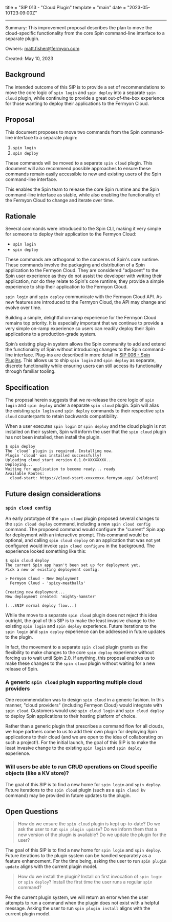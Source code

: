 title = "SIP 013 - "Cloud Plugin"
template = "main"
date = "2023-05-10T23:09:00Z"

---

Summary: This improvement proposal describes the plan to move the cloud-specific
functionality from the core Spin command-line interface to a separate plugin.

Owners: matt.fisher@fermyon.com

Created: May 10, 2023

## Background

The intended outcome of this SIP is to provide a set of recommendations to move
the core logic of `spin login` and `spin deploy` into a separate `spin cloud`
plugin, while continuing to provide a great out-of-the-box experience for those
wanting to deploy their applications to the Fermyon Cloud.

## Proposal

This document proposes to move two commands from the Spin command-line interface
to a separate plugin:

1. `spin login`
2. `spin deploy`

These commands will be moved to a separate `spin cloud` plugin. This document
will also recommend possible approaches to ensure these commands remain easily
accessible to new and existing users of the Spin command-line interface.

This enables the Spin team to release the core Spin runtime and the Spin
command-line interface as stable, while also enabling the functionality of the
Fermyon Cloud to change and iterate over time.

## Rationale

Several commands were introduced to the Spin CLI, making it very simple for
someone to deploy their application to the Fermyon Cloud:

- `spin login`
- `spin deploy`

These commands are orthogonal to the concerns of Spin's core runtime. These
commands involve the packaging and distribution of a Spin application to the
Fermyon Cloud. They are considered "adjacent" to the Spin user experience as
they do not assist the developer with writing their application, nor do they
relate to Spin's core runtime; they provide a simple experience to ship their
application to the Fermyon Cloud.

`spin login` and `spin deploy` communicate with the Fermyon Cloud API. As new
features are introduced to the Fermyon Cloud, the API may change and evolve over
time.

Building a simple, delightful on-ramp experience for the Fermyon Cloud remains
top priority. It is especially important that we continue to provide a very
simple on-ramp experience so users can readily deploy their Spin applications to
a production-grade system.

Spin’s existing plug-in system allows the Spin community to add and extend the
functionality of Spin without introducing changes to the Spin command-line
interface. Plug-ins are described in more detail in [SIP 006 - Spin
Plugins](./006-spin-plugins.md). This allows us to ship `spin login` and `spin
deploy` as separate, discrete functionality while ensuring users can still
access its functionality through familiar tooling.

## Specification

The proposal herein suggests that we re-release the core logic of `spin login`
and `spin deploy` under a separate `spin cloud` plugin. Spin will alias the
existing `spin login` and `spin deploy` commands to their respective `spin
cloud` counterparts to retain backwards compatibility.

When a user executes `spin login` or `spin deploy` and the cloud plugin is not
installed on their system, Spin will inform the user that the `spin cloud`
plugin has not been installed, then install the plugin.

```console
$ spin deploy
The `cloud` plugin is required. Installing now.
Plugin 'cloud' was installed successfully!
Uploading cloud_start version 0.1.0+XXXXXXXX...
Deploying...
Waiting for application to become ready... ready
Available Routes:
  cloud-start: https://cloud-start-xxxxxxxx.fermyon.app/ (wildcard)
```

## Future design considerations

### `spin cloud config`

An early prototype of the `spin cloud` plugin proposed several changes to the
`spin cloud deploy` command, including a new `spin cloud config` command. The
proposed command would configure the "current" Spin app for deployment with an
interactive prompt. This command would be optional, and calling `spin cloud
deploy` on an application that was not yet configured would invoke `spin cloud
configure` in the background. The experience looked something like this:

```console
$ spin cloud deploy
The current Spin app hasn't been set up for deployment yet.
Pick a new or existing deployment config:

> Fermyon Cloud - New Deployment
  Fermyon Cloud - 'spicy-meatballs'

Creating new deployment...
New deployment created: 'mighty-hamster'

[...SNIP normal deploy flow...]
```

While the move to a separate `spin cloud` plugin does not reject this idea
outright, the goal of this SIP is to make the least invasive change to the
existing `spin login` and `spin deploy` experience. Future iterations to the
`spin login` and `spin deploy` experience can be addressed in future updates to
the plugin.

In fact, the movement to a separate `spin cloud` plugin grants us the
flexibility to make changes to the core `spin deploy` experience without forcing
us to wait until Spin 2.0. If anything, this proposal enables us to make these
changes to the `spin cloud` plugin without waiting for a new release of Spin.

### A generic `spin cloud` plugin supporting multiple cloud providers

One recommendation was to design `spin cloud` in a generic fashion. In this
manner, "cloud providers" (including Fermyon Cloud) would integrate with `spin
cloud`. Customers would use `spin cloud login` and `spin cloud deploy` to
deploy Spin applications to their hosting platform of choice.

Rather than a generic plugin that prescribes a command flow for all clouds, we
hope partners come to us to add their own plugin for deploying Spin applications
to their cloud (and we are open to the idea of collaborating on such a
project!). For the initial launch, the goal of this SIP is to make the least
invasive change to the existing `spin login` and `spin deploy` experience.

### Will users be able to run CRUD operations on Cloud specific objects (like a KV store)?

The goal of this SIP is to find a new home for `spin login` and `spin deploy`.
Future iterations to the `spin cloud` plugin (such as a `spin cloud kv` command)
may be provided in future updates to the plugin.

## Open Questions

> How do we ensure the `spin cloud` plugin is kept up-to-date? Do we ask the
> user to run `spin plugin update`? Do we inform them that a new version of the
> plugin is available? Do we update the plugin for the user?

The goal of this SIP is to find a new home for `spin login` and `spin deploy`.
Future iterations to the plugin system can be handled separately as a feature
enhancement. For the time being, asking the user to run `spin plugin update`
aligns with the current plugin model.

> How do we install the plugin? Install on first invocation of `spin login` or
> `spin deploy`? Install the first time the user runs a regular `spin` command?

Per the current plugin system, we will return an error when the user attempts to
run a command when the plugin does not exist with a helpful message. Asking the
user to run `spin plugin install` aligns with the current plugin model.
